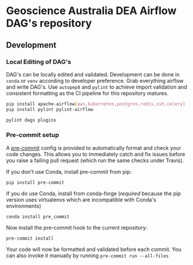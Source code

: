 # Geoscience Australia DEA Airflow DAG's repository

## Development

### Local Editing of DAG's

DAG's can be locally edited and validated. Development can be done in `conda` or `venv` according to developer preference. Grab everything airflow and write DAG's. Use `autopep8` and `pylint` to achieve import validation and consistent formatting as the CI pipeline for this repository matures.

```bash
pip install apache-airflow[aws,kubernetes,postgres,redis,ssh,celery]
pip install pylint pylint-airflow

pylint dags plugins
```

### Pre-commit setup

A [pre-commit](https://pre-commit.com/) config is provided to automatically format
and check your code changes. This allows you to immediately catch and fix
issues before you raise a failing pull request (which run the same checks under
Travis).

If you don't use Conda, install pre-commit from pip:

    pip install pre-commit

If you do use Conda, install from conda-forge (*required* because the pip
version uses virtualenvs which are incompatible with Conda's environments)

    conda install pre_commit

Now install the pre-commit hook to the current repository:

    pre-commit install

Your code will now be formatted and validated before each commit. You can also
invoke it manually by running `pre-commit run --all-files`
